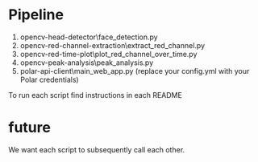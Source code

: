 # Pipeline
1) opencv-head-detector\face_detection.py
2) opencv-red-channel-extraction\extract_red_channel.py
3) opencv-red-time-plot\plot_red_channel_over_time.py
4) opencv-peak-analysis\peak_analysis.py
5) polar-api-client\main_web_app.py 
   (replace your config.yml with your Polar credentials)

To run each script find instructions in each README

# future
We want each script to subsequently call each other.